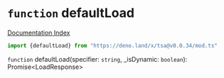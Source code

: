 # `function` defaultLoad

[Documentation Index](../README.md)

```ts
import {defaultLoad} from "https://deno.land/x/tsa@v0.0.34/mod.ts"
```

`function` defaultLoad(specifier: `string`, \_isDynamic: `boolean`): Promise\<LoadResponse>

